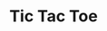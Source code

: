 ---
title: Tic Tac Toe
thumbnail: images/portfolio/tictactoe.png
service: A Tic-Tac-Toe on the Terminal. Built with Ruby.
liveLink: https://github.com/chuckbuckethead/microverse-tic-tac-toe/
sourceLink: https://github.com/chuckbuckethead/microverse-tic-tac-toe/
---